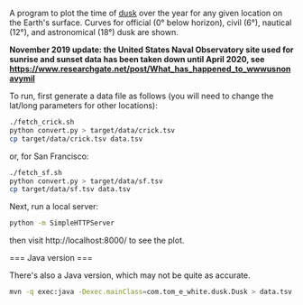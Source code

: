 A program to plot the time of [dusk](https://en.wikipedia.org/wiki/Dusk) over the year for any given location on the
Earth's surface. Curves for official (0° below horizon), civil (6°), nautical (12°), and astronomical (18°) dusk are
shown.

**November 2019 update: the United States Naval Observatory site used for sunrise and sunset data has been taken down until
April 2020, see https://www.researchgate.net/post/What_has_happened_to_wwwusnonavymil**

To run, first generate a data file as follows (you will need to change the lat/long parameters for other locations):

```bash
./fetch_crick.sh
python convert.py > target/data/crick.tsv
cp target/data/crick.tsv data.tsv
```

or, for San Francisco:

```bash
./fetch_sf.sh
python convert.py > target/data/sf.tsv
cp target/data/sf.tsv data.tsv
```

Next, run a local server:

```bash
python -m SimpleHTTPServer
```

then visit http://localhost:8000/ to see the plot.

=== Java version ===

There's also a Java version, which may not be quite as accurate.

```bash
mvn -q exec:java -Dexec.mainClass=com.tom_e_white.dusk.Dusk > data.tsv
```